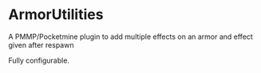 # ArmorUtilities
A PMMP/Pocketmine plugin to add multiple effects on an armor and effect given after respawn

Fully configurable.
